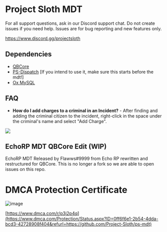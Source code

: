 # Project Sloth MDT 

For all support questions, ask in our Discord support chat. Do not create issues if you need help. Issues are for bug reporting and new features only.

 https://www.discord.gg/projectsloth

## Dependencies

- [QBCore](https://github.com/qbcore-framework/qb-core)
- [PS-Dispatch](https://github.com/Project-Sloth/ps-dispatch) [If you intend to use it, make sure this starts before the mdt!]
- [Ox MySQL](https://github.com/overextended/oxmysql)

## FAQ
- **How do I add charges to a criminal in an Incident?** - After finding and adding the criminal citizen to the incident, right-click in the space under the criminal's name and select "Add Charge".

![](https://i.imgur.com/WVEDLnJ.png)

## EchoRP MDT QBCore Edit (WIP)

EchoRP MDT Released by Flawws#9999 from Echo RP rewritten and restructured for QBCore. 
This is no longer a fork so we are able to open issues on this repo.

# DMCA Protection Certificate
![image](https://user-images.githubusercontent.com/82112471/169714767-ac9aef04-e4b0-4144-840c-5453dcb05e01.png)

[https://www.dmca.com/r/p3j2p4q](https://www.dmca.com/Protection/Status.aspx?ID=0ff6f6e1-2b54-4dda-bcd3-42728908f404&refurl=https://github.com/Project-Sloth/ps-mdt)
